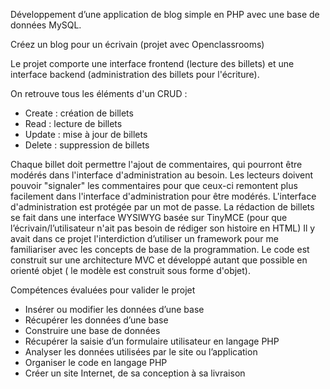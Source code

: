 Développement d’une application de blog simple en PHP avec une base de données MySQL. 

Créez un blog pour un écrivain (projet avec Openclassrooms)

Le projet comporte une interface frontend (lecture des billets) et une interface backend (administration des billets pour l'écriture). 

On retrouve tous les éléments d'un CRUD :
- Create : création de billets
- Read : lecture de billets
- Update : mise à jour de billets
- Delete : suppression de billets

Chaque billet doit permettre l'ajout de commentaires, qui pourront être modérés dans l'interface d'administration au besoin. Les lecteurs doivent pouvoir "signaler" les commentaires pour que ceux-ci remontent plus facilement dans l'interface d'administration pour être modérés. L'interface d'administration est protégée par un mot de passe. La rédaction de billets se fait dans une interface WYSIWYG basée sur TinyMCE (pour que l’écrivain/l’utilisateur n'ait pas besoin de rédiger son histoire en HTML)
Il y avait dans ce projet l'interdiction d’utiliser un framework pour me familiariser avec les concepts de base de la programmation. Le code est construit sur une architecture MVC et développé autant que possible en orienté objet ( le modèle est construit sous forme d'objet).

Compétences évaluées pour valider le projet
- Insérer ou modifier les données d’une base
- Récupérer les données d’une base
- Construire une base de données
- Récupérer la saisie d’un formulaire utilisateur en langage PHP
- Analyser les données utilisées par le site ou l’application
- Organiser le code en langage PHP
- Créer un site Internet, de sa conception à sa livraison

